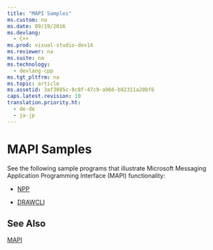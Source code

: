 ```yaml
---
title: "MAPI Samples"
ms.custom: na
ms.date: 09/19/2016
ms.devlang: 
  - C++
ms.prod: visual-studio-dev14
ms.reviewer: na
ms.suite: na
ms.technology: 
  - devlang-cpp
ms.tgt_pltfrm: na
ms.topic: article
ms.assetid: 3af3085c-8c8f-47c9-a966-b82311a20bf6
caps.latest.revision: 10
translation.priority.ht: 
  - de-de
  - ja-jp
---
```

# MAPI Samples
See the following sample programs that illustrate Microsoft Messaging Application Programming Interface (MAPI) functionality:  
  
-   [NPP](../vs140/Visual-C---Samples.md)  
  
-   [DRAWCLI](../vs140/Visual-C---Samples.md)  
  
## See Also  
 [MAPI](../vs140/MAPI.md)